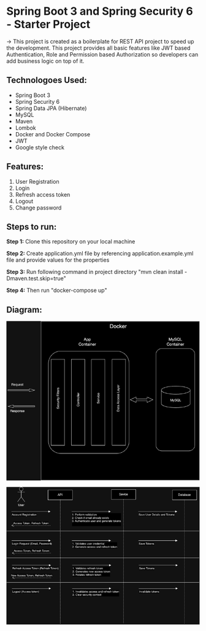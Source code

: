 # Spring Boot 3 and Spring Security 6 - Starter Project

-> This project is created as a boilerplate for REST API project to speed up the development. This project provides all basic features like JWT based Authentication, Role and Permission based Authorization so developers can add business logic on top of it.

## Technologoes Used:

- Spring Boot 3
- Spring Security 6
- Spring Data JPA (Hibernate)
- MySQL
- Maven
- Lombok
- Docker and Docker Compose
- JWT
- Google style check

## Features:

1. User Registration
2. Login
3. Refresh access token
4. Logout
5. Change password

## Steps to run:

**Step 1:** Clone this repository on your local machine

**Step 2:** Create application.yml file by referencing application.example.yml file and provide values for the properties

**Step 3:** Run following command in project directory "mvn clean install -Dmaven.test.skip=true"

**Step 4:** Then run "docker-compose up"

## Diagram:

![Alt text](src/main/resources/static/Spring%20Starter%20System.png)

![Alt text](src/main/resources/static/Spring%20Starter%20Flow%20Diagram.png)
